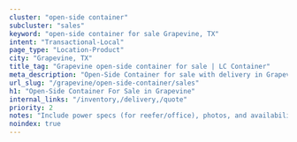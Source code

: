 ```yaml
---
cluster: "open-side container"
subcluster: "sales"
keyword: "open-side container for sale Grapevine, TX"
intent: "Transactional-Local"
page_type: "Location-Product"
city: "Grapevine, TX"
title_tag: "Grapevine open-side container for sale | LC Container"
meta_description: "Open-Side Container for sale with delivery in Grapevine, TX. LC Container — local Since 2003. Get pricing today."
url_slug: "/grapevine/open-side-container/sales"
h1: "Open-Side Container For Sale in Grapevine"
internal_links: "/inventory,/delivery,/quote"
priority: 2
notes: "Include power specs (for reefer/office), photos, and availability."
noindex: true
---
```


<!-- TODO: Add unique city/inventory copy, images, and internal links here. -->
